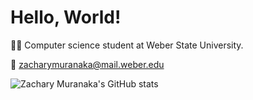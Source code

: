 # Hello, World!

👨‍💻 Computer science student at Weber State University.

📧 zacharymuranaka@mail.weber.edu

![Zachary Muranaka's GitHub stats](https://github-readme-stats.vercel.app/api?username=zmuranaka&show_icons=true&count_private=true)
